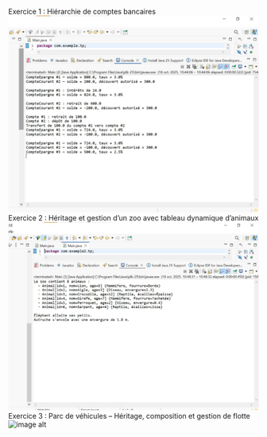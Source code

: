 Exercice 1 : Hiérarchie de comptes bancaires
![image alt](https://github.com/ASMALAOUY/tp5.java/blob/main/Capture%20d%E2%80%99%C3%A9cran%202025-10-18%20104728.jpg?raw=true)
Exercice 2 : Héritage et gestion d’un zoo avec tableau dynamique d’animaux
![image alt](https://github.com/ASMALAOUY/tp5.java/blob/main/Capture%20d%E2%80%99%C3%A9cran%202025-10-18%20104857.jpg?raw=true)
Exercice 3 : Parc de véhicules – Héritage, composition et gestion de flotte
![image alt]()[
](https://github.com/ASMALAOUY/tp5.java/blob/main/Capture%20d%E2%80%99%C3%A9cran%202025-10-18%20105011.jpg?raw=true)
